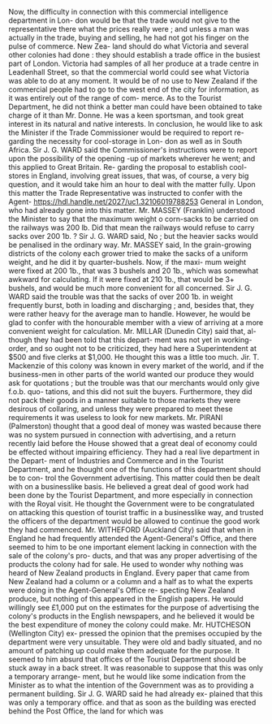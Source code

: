 Now, the difficulty in connection with this commercial intelligence department in Lon- don would be that the trade would not give to the representative there what the prices really were ; and unless a man was actually in the trade, buying and selling, he had not got his finger on the pulse of commerce. New Zea- land should do what Victoria and several other colonies had done : they should establish a trade office in the busiest part of London. Victoria had samples of all her produce at a trade centre in Leadenhall Street, so that the commercial world could see what Victoria was able to do at any moment. It would be of no use to New Zealand if the commercial people had to go to the west end of the city for information, as it was entirely out of the range of com- merce. As to the Tourist Department, he did not think a better man could have been obtained to take charge of it than Mr. Donne. He was a keen sportsman, and took great interest in its natural and native interests. In conclusion, he would like to ask the Minister if the Trade Commissioner would be required to report re- garding the necessity for cool-storage in Lon- don as well as in South Africa. Sir J. G. WARD said the Commissioner's instructions were to report upon the possibility of the opening -up of markets wherever he went; and this applied to Great Britain. Re- garding the proposal to establish cool-stores in England, involving great issues, that was, of course, a very big question, and it would take him an hour to deal with the matter fully. Upon this matter the Trade Representative was instructed to confer with the Agent- https://hdl.handle.net/2027/uc1.32106019788253 General in London, who had already gone into this matter. Mr. MASSEY (Franklin) understood the Minister to say that the maximum weight o corn-sacks to be carried on the railways was 200 lb. Did that mean the railways would refuse to carry sacks over 200 1b. ? Sir J. G. WARD said, No ; but the heavier sacks would be penalised in the ordinary way. Mr. MASSEY said, In the grain-growing districts of the colony each grower tried to make the sacks of a uniform weight, and he did it by quarter-bushels. Now, if the maxi- mum weight were fixed at 200 1b., that was 3 bushels and 20 1b., which was somewhat awkward for calculating. If it were fixed at 210 1b., that would be 3+ bushels, and would be much more convenient for all concerned. Sir J. G. WARD said the trouble was that the sacks of over 200 1b. in weight frequently burst, both in loading and discharging ; and, besides that, they were rather heavy for the average man to handle. However, he would be glad to confer with the honourable member with a view of arriving at a more convenient weight for calculation. Mr. MILLAR (Dunedin City) said that, al- though they had been told that this depart- ment was not yet in working-order, and so ought not to be criticized, they had here a Superintendent at $500 and five clerks at $1,000. He thought this was a little too much. Jir. T. Mackenzie of this colony was known in every market of the world, and if the business-men in other parts of the world wanted our produce they would ask for quotations ; but the trouble was that our merchants would only give f.o.b. quo- tations, and this did not suit the buyers. Furthermore, they did not pack their goods in a manner suitable to those markets they were desirous of collaring, and unless they were prepared to meet these requirements it was useless to look for new markets. Mr. PIRANI (Palmerston) thought that a good deal of money was wasted because there was no system pursued in connection with advertising, and a return recently laid before the House showed that a great deal of economy could be effected without impairing efficiency. They had a real live department in the Depart- ment of Industries and Commerce and in the Tourist Department, and he thought one of the functions of this department should be to con- trol the Government advertising. This matter could then be dealt with on a businesslike basis. He believed a great deal of good work had been done by the Tourist Department, and more especially in connection with the Royal visit. He thought the Government were to be congratulated on attacking this question of tourist traffic in a businesslike way, and trusted the officers of the department would be allowed to continue the good work they had commenced. Mr. WITHEFORD (Auckland City) said that when in England he had frequently attended the Agent-General's Office, and there seemed to him to be one important element lacking in connection with the sale of the colony's pro- ducts, and that was any proper advertising of the products the colony had for sale. He used to wonder why nothing was heard of New Zealand products in England. Every paper that came from New Zealand had a column or a column and a half as to what the experts were doing in the Agent-General's Office re- specting New Zealand produce, but nothing of this appeared in the English papers. He would willingly see £1,000 put on the estimates for the purpose of advertising the colony's products in the English newspapers, and he believed it would be the best expenditure of money the colony could make. Mr. HUTCHESON (Wellington City) ex- pressed the opinion that the premises occupied by the department were very unsuitable. They were old and badly situated, and no amount of patching up could make them adequate for the purpose. It seemed to him absurd that offices of the Tourist Department should be stuck away in a back street. It was reasonable to suppose that this was only a temporary arrange- ment, but he would like some indication from the Minister as to what the intention of the Government was as to providing a permanent building. Sir J. G. WARD said he had already ex- plained that this was only a temporary office. and that as soon as the building was erected behind the Post Office, the land for which was 